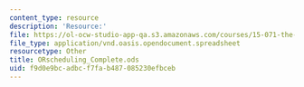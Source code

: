 ```yaml
---
content_type: resource
description: 'Resource:'
file: https://ol-ocw-studio-app-qa.s3.amazonaws.com/courses/15-071-the-analytics-edge-spring-2017/f9d0e9bcadbcf7fab487085230efbceb_ORscheduling_Complete.ods
file_type: application/vnd.oasis.opendocument.spreadsheet
resourcetype: Other
title: ORscheduling_Complete.ods
uid: f9d0e9bc-adbc-f7fa-b487-085230efbceb
---
```

